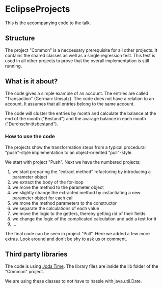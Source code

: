 # EclipseProjects
This is the accompanying code to the talk.

## Structure
The project "Common" is a neccessary prerequisite for all other projects. It contains the shared classes as well as a single regression test. This test is used in all other projects to prove that the overall implementation is still running.

## What is it about?
The code gives a simple example of an account. The entries are called "Transaction" (German: Umsatz). The code does not have a relation to an account. It assumes that all entries belong to the same account.

The code will cluster the entries by month and calculate the balance at the end of the month ("Bestand") and the avarage balance in each month ("Durchschnittsbestand").

### How to use the code
The projects show the transformation steps from a typical procedural "push"-style implementation to an object-oriented "pull"-style.

We start with project "Push". Next we have the numbered projects:

1. we start preparing the "extract method" refactoring by introducing a parameter object
1. we extract the body of the for-loop
1. we move the method to the parameter object
1. we slightly change the extracted method by instantiating a new parameter object for each call
1. we move the method parameters to the constructor
1. we separate the calculations of each value
1. we move the logic to the getters, thereby getting rid of their fields
1. we change the logic of the complicated calculation and add a test for it
1. ...

The final code can be seen in project "Pull". Here we added a few more extras. Look around and don't be shy to ask us or comment.

## Third party libraries
The code is using [Joda Time](http://joda-time.sourceforge.net/index.html). The library files are inside the lib folder of the "Common" project.

We are using these classes to not have to hassle with java.util.Date.

